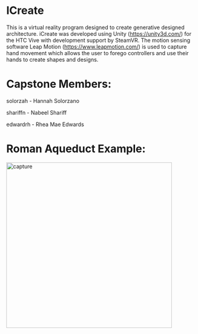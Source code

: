 # ICreate

  This is a virtual reality program designed to create generative designed architecture. iCreate was developed using Unity (https://unity3d.com/) for the HTC Vive with development support by SteamVR. The motion sensing software Leap Motion (https://www.leapmotion.com/) is used to capture hand movement which allows the user to forego controllers and use their hands to create shapes and designs.
  
# Capstone Members:

  solorzah - Hannah Solorzano
  
  shariffn - Nabeel Shariff
  
  edwardrh - Rhea Mae Edwards


# Roman Aqueduct Example:

<img width="437" alt="capture" src="https://user-images.githubusercontent.com/20174370/31916394-63030d20-b807-11e7-8df9-5a46f349cf43.PNG">
